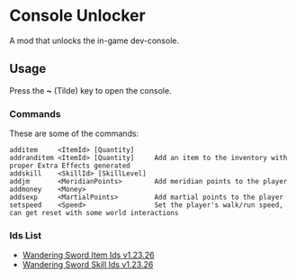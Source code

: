 # Console Unlocker
A mod that unlocks the in-game dev-console.

## Usage
Press the **~** (Tilde) key to open the console.

### Commands
These are some of the commands:
```
additem     <ItemId> [Quantity]
addranditem <ItemId> [Quantity]     Add an item to the inventory with proper Extra Effects generated
addskill    <SkillId> [SkillLevel]
addjm       <MeridianPoints>        Add meridian points to the player
addmoney    <Money>
addsexp     <MartialPoints>         Add martial points to the player
setspeed    <Speed>                 Set the player's walk/run speed, can get reset with some world interactions
```

### Ids List
- [Wandering Sword Item Ids v1.23.26](https://pastebin.com/9GmwrMbh)
- [Wandering Sword Skill Ids v1.23.26](https://pastebin.com/qYWMcHdc)
